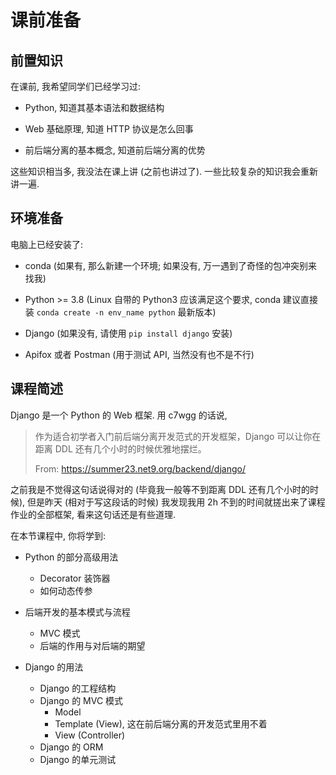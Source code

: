 # 课前准备

## 前置知识

在课前, 我希望同学们已经学习过:

- Python, 知道其基本语法和数据结构

- Web 基础原理, 知道 HTTP 协议是怎么回事

- 前后端分离的基本概念, 知道前后端分离的优势

这些知识相当多, 我没法在课上讲 (之前也讲过了). 一些比较复杂的知识我会重新讲一遍.

## 环境准备

电脑上已经安装了:

- conda (如果有, 那么新建一个环境; 如果没有, 万一遇到了奇怪的包冲突别来找我)

- Python >= 3.8 (Linux 自带的 Python3 应该满足这个要求, conda 建议直接装 `conda create -n env_name python` 最新版本)

- Django (如果没有, 请使用 `pip install django` 安装)

- Apifox 或者 Postman (用于测试 API, 当然没有也不是不行)

## 课程简述

Django 是一个 Python 的 Web 框架. 用 c7wgg 的话说,

> 作为适合初学者入门前后端分离开发范式的开发框架，Django 可以让你在距离 DDL 还有几个小时的时候优雅地摆烂。
>
> From: https://summer23.net9.org/backend/django/

之前我是不觉得这句话说得对的 (毕竟我一般等不到距离 DDL 还有几个小时的时候), 但是昨天 (相对于写这段话的时候) 我发现我用 2h 不到的时间就搓出来了课程作业的全部框架, 看来这句话还是有些道理.

在本节课程中, 你将学到:

- Python 的部分高级用法
  - Decorator 装饰器
  - 如何动态传参

- 后端开发的基本模式与流程
  - MVC 模式
  - 后端的作用与对后端的期望

- Django 的用法
  - Django 的工程结构
  - Django 的 MVC 模式
    - Model
    - Template (View), 这在前后端分离的开发范式里用不着
    - View (Controller)
  - Django 的 ORM
  - Django 的单元测试
